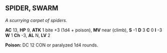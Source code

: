 ## SPIDER, SWARM

_A scurrying carpet of spiders._

**AC** 13, **HP** 9, **ATK** 1 bite +3 (1d4 + poison), **MV** near (climb), **S** -1 **D** 3 **C** 0 **I** -3 **W** 1 **Ch** -3, **AL** N, **LV** 2

**Poison:** DC 12 CON or paralyzed 1d4 rounds.

